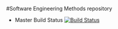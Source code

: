 #Software Engineering Methods repository

- Master Build Status [![Build Status](https://travis-ci.com/markusmeresma/sem.svg?branch=master)](https://travis-ci.com/markusmeresma/sem)
